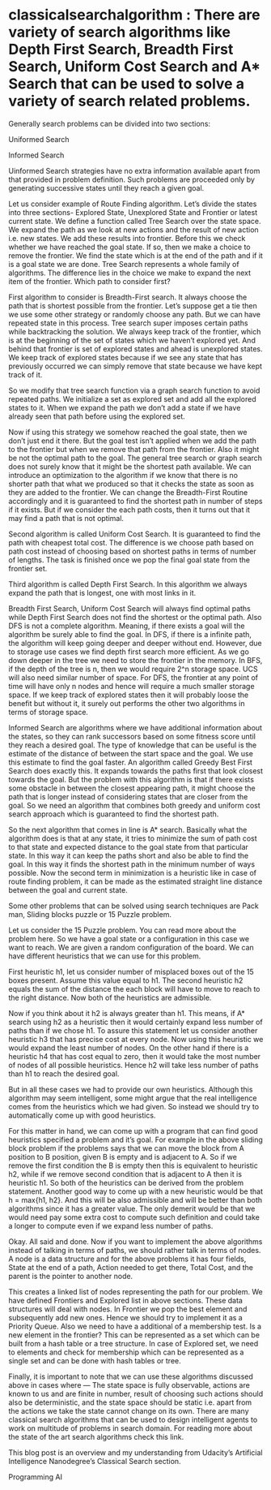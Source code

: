 # classicalsearchalgorithm : There are variety of search algorithms like Depth First Search, Breadth First Search, Uniform Cost Search and A* Search that can be used to solve a variety of search related problems.

Generally search problems can be divided into two sections:

Uniformed Search

Informed Search

Uinformed Search strategies have no extra information available apart from that provided in problem definition. Such problems are proceeded only by generating successive states until they reach a given goal.

Let us consider example of Route Finding algorithm. Let’s divide the states into three sections- Explored State, Unexplored State and Frontier or latest current state. We define a function called Tree Search over the state space. We expand the path as we look at new actions and the result of new action i.e. new states. We add these results into frontier. Before this we check whether we have reached the goal state. If so, then we make a choice to remove the frontier. We find the state which is at the end of the path and if it is a goal state we are done. Tree Search represents a whole family of algorithms. The difference lies in the choice we make to expand the next item of the frontier. Which path to consider first?

First algorithm to consider is Breadth-First search. It always choose the path that is shortest possible from the frontier. Let’s suppose get a tie then we use some other strategy or randomly choose any path. But we can have repeated state in this process. Tree search super imposes certain paths while backtracking the solution. We always keep track of the frontier, which is at the beginning of the set of states which we haven’t explored yet. And behind that frontier is set of explored states and ahead is unexplored states. We keep track of explored states because if we see any state that has previously occurred we can simply remove that state because we have kept track of it.

So we modify that tree search function via a graph search function to avoid repeated paths. We initialize a set as explored set and add all the explored states to it. When we expand the path we don’t add a state if we have already seen that path before using the explored set.

Now if using this strategy we somehow reached the goal state, then we don’t just end it there. But the goal test isn’t applied when we add the path to the frontier but when we remove that path from the frontier. Also it might be not the optimal path to the goal. The general tree search or graph search does not surely know that it might be the shortest path available. We can introduce an optimization to the algorithm if we know that there is no shorter path that what we produced so that it checks the state as soon as they are added to the frontier. We can change the Breadth-First Routine accordingly and it is guaranteed to find the shortest path in number of steps if it exists. But if we consider the each path costs, then it turns out that it may find a path that is not optimal.

Second algorithm is called Uniform Cost Search. It is guaranteed to find the path with cheapest total cost. The difference is we choose path based on path cost instead of choosing based on shortest paths in terms of number of lengths. The task is finished once we pop the final goal state from the frontier set.

Third algorithm is called Depth First Search. In this algorithm we always expand the path that is longest, one with most links in it.

Breadth First Search, Uniform Cost Search will always find optimal paths while Depth First Search does not find the shortest or the optimal path. Also DFS is not a complete algorithm. Meaning, if there exists a goal will the algorithm be surely able to find the goal. In DFS, if there is a infinite path, the algorithm will keep going deeper and deeper without end. However, due to storage use cases we find depth first search more efficient. As we go down deeper in the tree we need to store the frontier in the memory. In BFS, if the depth of the tree is n, then we would require 2^n storage space. UCS will also need similar number of space. For DFS, the frontier at any point of time will have only n nodes and hence will require a much smaller storage space. If we keep track of explored states then it will probably loose the benefit but without it, it surely out performs the other two algorithms in terms of storage space.

Informed Search are algorithms where we have additional information about the states, so they can rank successors based on some fitness score until they reach a desired goal. The type of knowledge that can be useful is the estimate of the distance of between the start space and the goal. We use this estimate to find the goal faster. An algorithm called Greedy Best First Search does exactly this. It expands towards the paths first that look closest towards the goal. But the problem with this algorithm is that if there exists some obstacle in between the closest appearing path, it might choose the path that is longer instead of considering states that are closer from the goal. So we need an algorithm that combines both greedy and uniform cost search approach which is guaranteed to find the shortest path.

So the next algorithm that comes in line is A* search. Basically what the algorithm does is that at any state, it tries to minimize the sum of path cost to that state and expected distance to the goal state from that particular state. In this way it can keep the paths short and also be able to find the goal. In this way it finds the shortest path in the minimum number of ways possible. Now the second term in minimization is a heuristic like in case of route finding problem, it can be made as the estimated straight line distance between the goal and current state.

Some other problems that can be solved using search techniques are Pack man, Sliding blocks puzzle or 15 Puzzle problem.

Let us consider the 15 Puzzle problem. You can read more about the problem here. So we have a goal state or a configuration in this case we want to reach. We are given a random configuration of the board. We can have different heuristics that we can use for this problem.

First heuristic h1, let us consider number of misplaced boxes out of the 15 boxes present. Assume this value equal to h1. The second heuristic h2 equals the sum of the distance the each block will have to move to reach to the right distance. Now both of the heuristics are admissible.

Now if you think about it h2 is always greater than h1. This means, if A* search using h2 as a heuristic then it would certainly expand less number of paths than if we chose h1. To assure this statement let us consider another heuristic h3 that has precise cost at every node. Now using this heuristic we would expand the least number of nodes. On the other hand if there is a heuristic h4 that has cost equal to zero, then it would take the most number of nodes of all possible heuristics. Hence h2 will take less number of paths than h1 to reach the desired goal.

But in all these cases we had to provide our own heuristics. Although this algorithm may seem intelligent, some might argue that the real intelligence comes from the heuristics which we had given. So instead we should try to automatically come up with good heuristics.

For this matter in hand, we can come up with a program that can find good heuristics specified a problem and it’s goal. For example in the above sliding block problem if the problems says that we can move the block from A position to B position, given B is empty and is adjacent to A. So if we remove the first condition the B is empty then this is equivalent to heuristic h2, while if we remove second condition that is adjacent to A then it is heuristic h1. So both of the heuristics can be derived from the problem statement. Another good way to come up with a new heuristic would be that h = max{h1, h2}. And this will be also admissible and will be better than both algorithms since it has a greater value. The only demerit would be that we would need pay some extra cost to compute such definition and could take a longer to compute even if we expand less number of paths.

Okay. All said and done. Now if you want to implement the above algorithms instead of talking in terms of paths, we should rather talk in terms of nodes. A node is a data structure and for the above problems it has four fields, State at the end of a path, Action needed to get there, Total Cost, and the parent is the pointer to another node.

This creates a linked list of nodes representing the path for our problem. We have defined Frontiers and Explored list in above sections. These data structures will deal with nodes. In Frontier we pop the best element and subsequently add new ones. Hence we should try to implement it as a Priority Queue. Also we need to have a additional of a membership test. Is a new element in the frontier? This can be represented as a set which can be built from a hash table or a tree structure. In case of Explored set, we need to elements and check for membership which can be represented as a single set and can be done with hash tables or tree.

Finally, it is important to note that we can use these algorithms discussed above in cases where — The state space is fully observable, actions are known to us and are finite in number, result of choosing such actions should also be deterministic, and the state space should be static i.e. apart from the actions we take the state cannot change on its own.
There are many classical search algorithms that can be used to design intelligent agents to work on multitude of problems in search domain.
For reading more about the state of the art search algorithms check this link.

This blog post is an overview and my understanding from Udacity’s Artificial Intelligence Nanodegree’s Classical Search section.

Programming
AI
